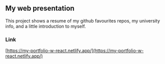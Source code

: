 ## My web presentation
This project shows a resume of my github favourites repos, my university info, and a little introduction to myself.
### Link
[https://my-portfolio-w-react.netlify.app/](https://my-portfolio-w-react.netlify.app/)
